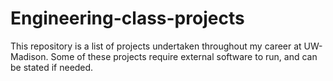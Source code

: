 # Engineering-class-projects
This repository is a list of projects undertaken throughout my career at UW-Madison. 
Some of these projects require external software to run, and can be stated if needed.

